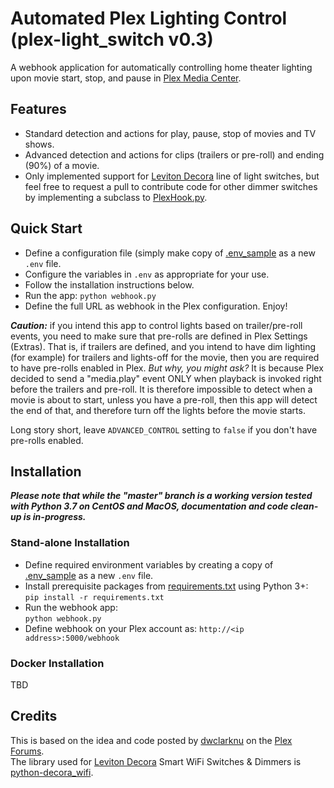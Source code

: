 # Automated Plex Lighting Control (plex-light_switch v0.3)
A webhook application for automatically controlling home theater lighting upon movie start, stop, 
and pause in [Plex Media Center](http://plex.tv).  

## Features
- Standard detection and actions for play, pause, stop of movies and TV shows.
- Advanced detection and actions for clips (trailers or pre-roll) and ending (90%) of a movie.
- Only implemented support for [Leviton Decora](http://www.leviton.com/en/products/lighting-controls/decora-smart-with-wifi) 
line of light switches, but feel free to request a pull to contribute code for other dimmer switches by implementing
a subclass to [PlexHook.py](plex/PlexHook.py).

## Quick Start
- Define a configuration file (simply make copy of [.env_sample](.env_sample) as a new `.env` file.
- Configure the variables in `.env` as appropriate for your use.
- Follow the installation instructions below.
- Run the app: `python webhook.py` 
- Define the full URL as webhook in the Plex configuration. Enjoy!

***Caution:*** if you intend this app to control lights based on trailer/pre-roll events, you need to make sure that 
pre-rolls are defined in Plex Settings (Extras). That is, if trailers are defined, and you intend to have dim lighting 
(for example) for trailers and lights-off for the movie, then you are required to have pre-rolls enabled in Plex. 
*But why, you might ask?* It is because Plex decided to send a "media.play" event ONLY when playback is invoked right 
before the trailers and pre-roll. It is therefore impossible to detect when a movie is about to start, unless you have 
a pre-roll, then this app will detect the end of that, and therefore turn off the lights before the movie starts.  

Long story short, leave `ADVANCED_CONTROL` setting to `false` if you don't have pre-rolls enabled.

## Installation

***Please note that while the "master" branch is a working version tested with Python 3.7 on CentOS and MacOS, 
documentation and code clean-up is in-progress.***

### Stand-alone Installation

* Define required environment variables by creating a copy of [.env_sample](.env_sample) as a new `.env` file.
* Install prerequisite packages from [requirements.txt](requirements.txt) using Python 3+:  
`pip install -r requirements.txt`
* Run the webhook app:  
`python webhook.py`
* Define webhook on your Plex account as: `http://<ip address>:5000/webhook`

### Docker Installation
TBD

## Credits

This is based on the idea and code posted by [dwclarknu](https://forums.plex.tv/t/rel-control-leviton-lights/275873) 
on the [Plex Forums](https://forums.plex.tv).  
The library used for [Leviton Decora](http://www.leviton.com/en/products/lighting-controls/decora-smart-with-wifi) 
Smart WiFi Switches &amp; Dimmers is [python-decora_wifi](https://github.com/tlyakhov/python-decora_wifi).
